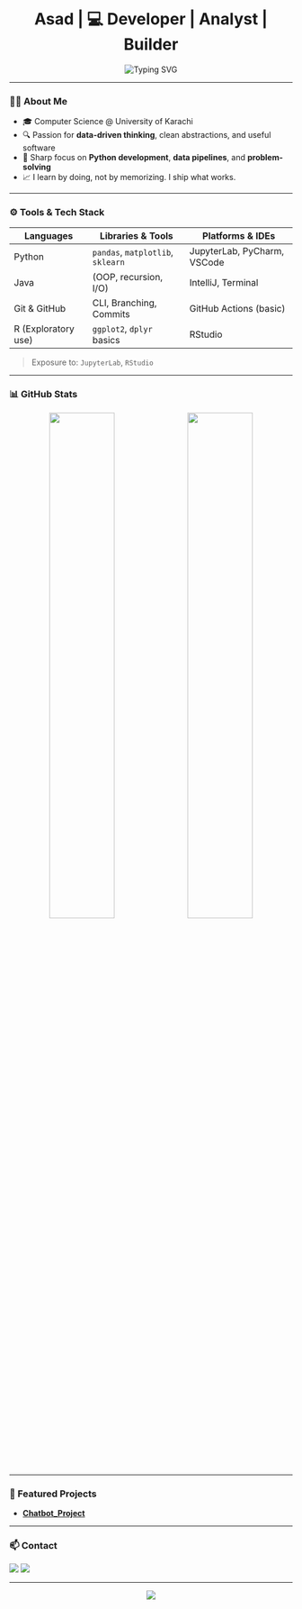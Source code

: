<h1 align="center">Asad | 💻 Developer | Analyst | Builder</h1>

<p align="center">
  <img src="https://readme-typing-svg.herokuapp.com?font=Fira+Code&pause=1000&center=true&vCenter=true&width=435&lines=Code.+Analyze.+Optimize.;No+BS.+Just+build." alt="Typing SVG" />
</p>

---

### 👨‍💻 About Me

- 🎓 Computer Science @ University of Karachi  
- 🔍 Passion for **data-driven thinking**, clean abstractions, and useful software  
- 🧠 Sharp focus on **Python development**, **data pipelines**, and **problem-solving**  
- 📈 I learn by doing, not by memorizing. I ship what works.

---

### ⚙️ Tools & Tech Stack

| Languages    | Libraries & Tools                 | Platforms & IDEs           |
|--------------|----------------------------------|-----------------------------|
| Python       | `pandas`, `matplotlib`, `sklearn`| JupyterLab, PyCharm, VSCode |
| Java         | (OOP, recursion, I/O)            | IntelliJ, Terminal          |
| Git & GitHub | CLI, Branching, Commits          | GitHub Actions (basic)      |
| R (Exploratory use) | `ggplot2`, `dplyr` basics | RStudio                     |

> Exposure to: `JupyterLab`, `RStudio` 

---

### 📊 GitHub Stats

<p align="center">
  <img src="https://github-readme-stats.vercel.app/api?username=Asad101001&show_icons=true&theme=radical&hide=issues&count_private=true" width="48%" />
  <img src="https://github-readme-streak-stats.herokuapp.com/?user=Asad101001&theme=radical" width="48%" />
</p>

---

### 📁 Featured Projects

- **[Chatbot_Project](https://github.com/Asad101001/ChatBot_Project)**  

---


### 📫 Contact

<p align="left">
  <a href="mailto:muhammadasadk43@gmail.com"><img src="https://img.shields.io/badge/Gmail-%23D14836.svg?&style=for-the-badge&logo=gmail&logoColor=white"/></a>
  <a href="https://github.com/Asad101001"><img src="https://img.shields.io/badge/GitHub-%23121011.svg?&style=for-the-badge&logo=github&logoColor=white"/></a>
</p>

---

<p align="center">
  <img src="https://github-profile-trophy.vercel.app/?username=asadcsuok&theme=onedark&row=1&margin-w=10&no-bg=true" />
</p>
